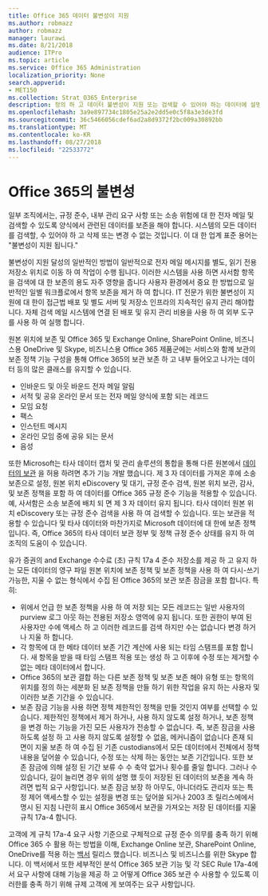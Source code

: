 ```yaml
---
title: Office 365 데이터 불변성이 지원
ms.author: robmazz
author: robmazz
manager: laurawi
ms.date: 8/21/2018
audience: ITPro
ms.topic: article
ms.service: Office 365 Administration
localization_priority: None
search.appverid:
- MET150
ms.collection: Strat_O365_Enterprise
description: 정의 하 고 데이터 불변성이 지원 또는 검색할 수 있어야 하는 데이터에 설명 하 고 삭제 또는 변경 될 수 없습니다.
ms.openlocfilehash: 3a9e897734c1805e25a2e2dd5e0c5f8a3e3de3fd
ms.sourcegitcommit: 36c5466056cdef6ad2a8d9372f2bc009a30892bb
ms.translationtype: MT
ms.contentlocale: ko-KR
ms.lasthandoff: 08/27/2018
ms.locfileid: "22533772"
---
```

# <a name="immutability-in-office-365"></a>Office 365의 불변성
일부 조직에서는, 규정 준수, 내부 관리 요구 사항 또는 소송 위험에 대 한 전자 메일 및 검색할 수 있도록 양식에서 관련된 데이터를 보존을 해야 합니다. 시스템의 모든 데이터를 검색할, 수 있어야 하 고 삭제 또는 변경 수 없는 것입니다. 이 대 한 업계 표준 용어는 "불변성이 지원 됩니다." 

불변성이 지원 달성의 일반적인 방법이 일반적으로 전자 메일 메시지를 별도, 읽기 전용 저장소 위치로 이동 하 여 작업이 수행 됩니다. 이러한 시스템을 사용 하면 사서함 항목을 검색에 대 한 보존의 용도 자주 영향을 줍니다 사용자 환경에서 중요 한 방법으로 일반적인 일별 워크플로에서 항목 보존을 제거 하 여 합니다. IT 전문가 위한 불변성이 지원에 대 한이 접근법 배포 및 별도 서버 및 저장소 인프라의 지속적인 유지 관리 해야합니다. 자체 검색 메일 시스템에 연결 된 배포 및 유지 관리 비용을 사용 하 여 외부 도구를 사용 하 여 실행 합니다.

원본 위치에 보존 및 Office 365 및 Exchange Online, SharePoint Online, 비즈니스용 OneDrive 및 Skype, 비즈니스용 Office 365 제품군에는 서비스와 함께 보관의 보존 정책 기능 구성을 통해 Office 365의 보관 보존 하 고 내부 들어오고 나가는 데이터 등의 많은 클래스를 유지할 수 있습니다.
- 인바운드 및 아웃 바운드 전자 메일 알림
- 서적 및 공유 온라인 문서 또는 전자 메일 양식에 포함 되는 레코드
- 모임 요청
- 팩스
- 인스턴트 메시지
- 온라인 모임 중에 공유 되는 문서
- 음성

또한 Microsoft는 타사 데이터 캡처 및 관리 솔루션의 통합을 통해 다른 원본에서 [데이터의 보관](https://support.office.com/article/Archiving-third-party-data-in-Office-365-0ce338d5-3666-4a18-86ab-c6910ff408cc) 을 허용 하려면 추가 기능 개발 했습니다. 제 3 자 데이터를 가져온 후에 소송 보존으로 설정, 원본 위치 eDiscovery 및 대기, 규정 준수 검색, 원본 위치 보관, 감사, 및 보존 정책을 포함 하 여 데이터를 Office 365 규정 준수 기능을 적용할 수 있습니다. 예, 사서함은 소송 보존에 배치 되 면 제 3 자 데이터 유지 됩니다. 타사 데이터 원본 위치 eDiscovery 또는 규정 준수 검색을 사용 하 여 검색할 수 있습니다. 또는 보관을 적용할 수 있습니다 및 타사 데이터와 마찬가지로 Microsoft 데이터에 대 한에 보존 정책입니다. 즉, Office 365의 타사 데이터 보관 정부 및 정책 규정 준수 상태를 유지 하 여 조직의 도움이 수 있습니다.

유가 증권의 and Exchange 수수료 (초) 규칙 17a 4 준수 저장소를 제공 하 고 유지 하는 모든 데이터의 영구 파일 원본 위치에 보존 정책 및 보존 정책을 사용 하 여 다시-쓰기 가능한, 지울 수 없는 형식에서 수집 된 Office 365의 보관 보존 잠금을 포함 합니다. 특히:
- 위에서 언급 한 보존 정책을 사용 하 여 저장 되는 모든 레코드는 일반 사용자의 purview 로그 아웃 하는 전용된 저장소 영역에 유지 됩니다. 또한 권한이 부여 된 사용자만 수에 액세스 하 고 이러한 레코드를 검색 하지만 수는 없습니다 변경 하거나 지울 하 합니다.
- 각 항목에 대 한 메타 데이터 보존 기간 계산에 사용 되는 타임 스탬프를 포함 합니다. 새 항목을 받을 때 타임 스탬프 적용 또는 생성 하 고 이후에 수정 또는 제거할 수 없는 메타 데이터에서 합니다.
- Office 365의 보관 결합 하는 다른 보존 정책 및 보존 보존 해야 유형 또는 항목의 위치를 정의 하는 세분화 된 보존 정책을 만들 하기 위한 작업을 유지 하는 사용자 및 이러한 보존 기간을 수 있습니다.
- 보존 잠금 기능을 사용 하면 정책 제한적인 정책을 만들 것인지 여부를 선택할 수 있습니다. 제한적인 정책에서 제거 하거나, 사용 하지 않도록 설정 하거나, 보존 정책을 변경 하는 기능을 가진 모든 사용자가 전송할 수 없습니다. 즉, 보존 잠금을 사용 하도록 설정 하 고 사용 하지 않도록 설정할 수 없음, 메커니즘이 없습니다 존재 되 면이 지울 보존 하 여 수집 된 기존 custodians에서 모든 데이터에서 전체에서 정책 내용을 덮어쓸 수 있습니다, 수정 또는 삭제 하는 동안는 보존 기간입니다. 또한 보존 잠금에 의해 설정 된 기간 보류 수 수 축약 없거나 횟수를 줄일 합니다. 그러나 수 있습니다, 길이 늘리면 경우 위의 설명 했 듯이 저장된 된 데이터의 보존을 계속 하려면 법적 요구 사항입니다. 보존 잠금 보장 하 아무도, 아니더라도 관리자 또는 특정 제어 액세스할 수 있는 설정을 변경 또는 덮어쓸 되거나 2003 초 릴리스에에서 명시 된 지침 나란히 표시 Office 365에서 보관을 가져오는 저장 된 데이터를 지울 규칙 17a-4 합니다.

고객에 게 규칙 17a-4 요구 사항 기준으로 구체적으로 규정 준수 의무를 충족 하기 위해 Office 365 수 활용 하는 방법을 이해, Exchange Online 보관, SharePoint Online, OneDrive를 적용 하는 [백서](https://go.microsoft.com/fwlink/?linkid=830440) 릴리스 했습니다. 비즈니스 및 비즈니스를 위한 Skype 합니다. 이 백서에서 또한 세부적인 분석 Office 365 보관 기능 및 각 SEC Rule 17a-4에서 요구 사항에 대해 기능을 제공 하 고 어떻게 Office 365 보관 수 사용할 수 있도록 이러한를 충족 하기 위해 규제 고객에 게 보여주는 요구 사항입니다.